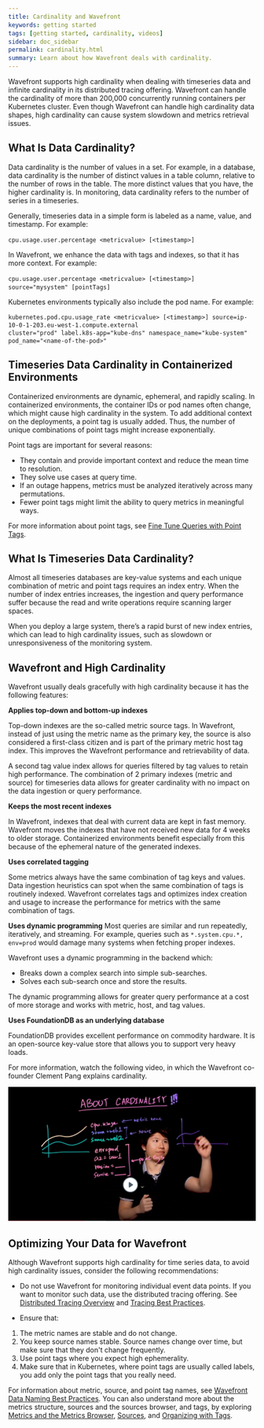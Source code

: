 ```yaml
---
title: Cardinality and Wavefront
keywords: getting started
tags: [getting started, cardinality, videos]
sidebar: doc_sidebar
permalink: cardinality.html
summary: Learn about how Wavefront deals with cardinality.
---
```

Wavefront supports high cardinality when dealing with timeseries data and infinite cardinality in its distributed tracing offering.  Wavefront can handle the cardinality of more than 200,000 concurrently running containers per Kubernetes cluster. Even though Wavefront can handle high cardinality data shapes, high cardinality can cause system slowdown and metrics retrieval issues. 

## What Is Data Cardinality?

Data cardinality is the number of values in a set. For example, in a database, data cardinality is the number of distinct values in a table column, relative to the number of rows in the table. The more distinct values that you have, the higher cardinality is. In monitoring, data cardinality refers to the number of series in a timeseries.

Generally, timeseries data in a simple form is labeled as a name, value, and timestamp. For example:  

`cpu.usage.user.percentage <metricvalue> [<timestamp>]`

In Wavefront, we enhance the data with tags and indexes, so that it has more context. For example: 

`cpu.usage.user.percentage <metricvalue> [<timestamp>] source="mysystem" [pointTags]`

Kubernetes environments typically also include the pod name. For example: 

```
kubernetes.pod.cpu.usage_rate <metricvalue> [<timestamp>] source=ip-10-0-1-203.eu-west-1.compute.external 
cluster="prod" label.k8s-app="kube-dns" namespace_name="kube-system" pod_name="<name-of-the-pod>"
```

## Timeseries Data Cardinality in Containerized Environments

Containerized environments are dynamic, ephemeral, and rapidly scaling. In containerized environments, the container IDs or pod names often change, which might cause high cardinality in the system. To add additional context on the deployments, a point tag is usually added. Thus, the number of unique combinations of point tags might increase exponentially.

Point tags are important for several reasons:

* They contain and provide important context and reduce the mean time to resolution.
* They solve use cases at query time.
* If an outage happens, metrics must be analyzed iteratively across many permutations.
* Fewer point tags might limit the ability to query metrics in meaningful ways.

For more information about point tags, see [Fine Tune Queries with Point Tags](query_language_point_tags.html).

## What Is Timeseries Data Cardinality?

Almost all timeseries databases are key-value systems and each unique combination of metric and point tags requires an index entry. When the number of index entries increases, the ingestion and query performance suffer because the read and write operations require scanning larger spaces. 

When you deploy a large system, there’s a rapid burst of new index entries, which can lead to high cardinality issues, such as slowdown or unresponsiveness of the monitoring system.


## Wavefront and High Cardinality


Wavefront usually deals gracefully with high cardinality because it has the following features:

**Applies top-down and bottom-up indexes**

Top-down indexes are the so-called metric source tags. In Wavefront, instead of just using the metric name as the primary key, the source is also considered a first-class citizen and is part of the primary metric host tag index. This improves the Wavefront performance and retrievability of data.

A second tag value index allows for queries filtered by tag values to retain high performance. The combination of 2 primary indexes (metric and source) for timeseries data allows for greater cardinality with no impact on the data ingestion or query performance.

**Keeps the most recent indexes**

In Wavefront, indexes that deal with current data are kept in fast memory. Wavefront moves the indexes that have not received new data for 4 weeks to older storage. Containerized environments benefit especially from this because of the ephemeral nature of the generated indexes.


**Uses correlated tagging**

Some metrics always have the same combination of tag keys and values. Data ingestion heuristics can spot when the same combination of tags is routinely indexed. Wavefront correlates tags and optimizes index creation and usage to increase the performance for metrics with the same combination of tags.

**Uses dynamic programming**
Most queries are similar and run repeatedly, iteratively, and streaming. For example, queries such as `*.system.cpu.*, env=prod` would damage many systems when fetching proper indexes.

Wavefront uses a dynamic programming in the backend which:

* Breaks down a complex search into simple sub-searches.
* Solves each sub-search once and store the results.

The dynamic programming allows for greater query performance at a cost of more storage and works with metric, host, and tag values.

**Uses FoundationDB as an underlying database**

FoundationDB provides excellent performance on commodity hardware. It is an open-source key-value store that allows you to support very heavy loads.

For more information, watch the following video, in which the Wavefront co-founder Clement Pang explains cardinality.

<a href="https://youtu.be/8wKPkrIiXKw" target="_blank"><img src="/images/v_cardinality.png" style="width: 700px;" alt="about cardinality"/></a>

## Optimizing Your Data for Wavefront

Although Wavefront supports high cardinality for time series data, to avoid high cardinality issues, consider the following recommendations:

* Do not use Wavefront for monitoring individual event data points. If you want to monitor such data, use the distributed tracing offering. See [Distributed Tracing Overview](tracing_basics.html) and [Tracing Best Practices](tracing_best_practices.html).

* Ensure that:

1. The metric names are stable and do not change.
2. You keep source names stable. Source names change over time, but make sure that they don't change frequently.
3. Use point tags where you expect high ephemerality. 
4. Make sure that in Kubernetes, where point tags are usually called labels, you add only the point tags that you really need.

For information about metric, source, and point tag names, see [Wavefront Data Naming Best Practices](wavefront_data_naming.html). You can also understand more about the metrics structure, sources and the sources browser, and tags, by exploring [Metrics and the Metrics Browser](metrics_managing.html), [Sources](sources_managing.html), and [Organizing with Tags](tags_overview.html).
 
<!--* If you run a query of the type `ts(<metricName>, source="<sourceName>")`, make sure that the number of data points returned is less than 1000. Although Wavefront can handle more, it is best to keep in mind that more data can cause high cardinality issues.-->
